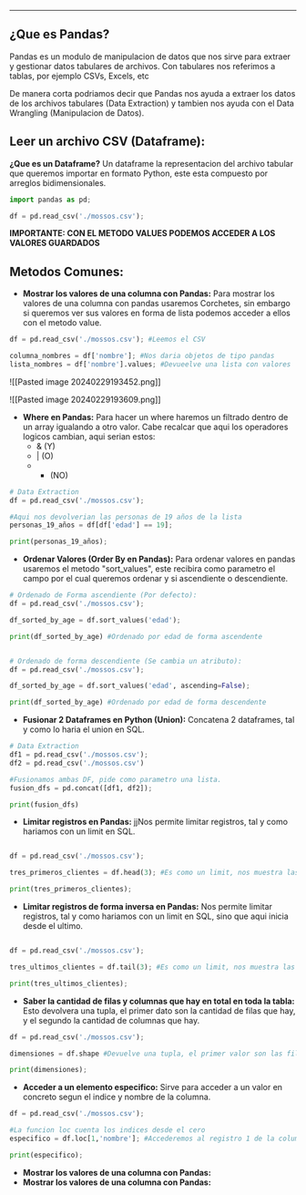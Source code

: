 
---
## ¿Que es Pandas?
Pandas es un modulo de manipulacion de datos que nos sirve para extraer y gestionar datos tabulares de archivos. Con tabulares nos referimos a tablas, por ejemplo CSVs, Excels, etc   

De manera corta podriamos decir que Pandas nos ayuda a extraer los datos de los archivos tabulares (Data Extraction) y tambien nos ayuda con el Data Wrangling (Manipulacion de Datos).

## Leer un archivo CSV (Dataframe):
**¿Que es un Dataframe?**
Un dataframe la representacion del archivo tabular que queremos importar en formato Python, este esta compuesto por arreglos bidimensionales. 

```python
import pandas as pd;

df = pd.read_csv('./mossos.csv');

```


**IMPORTANTE: CON EL METODO VALUES PODEMOS ACCEDER A LOS VALORES GUARDADOS**

## Metodos Comunes:

- **Mostrar los valores de una columna con Pandas:**
	 Para mostrar los valores de una columna con pandas usaremos Corchetes, sin embargo si queremos ver sus valores en forma de lista podemos acceder a ellos con el metodo value.
	 
```python
df = pd.read_csv('./mossos.csv'); #Leemos el CSV

columna_nombres = df['nombre']; #Nos daria objetos de tipo pandas 
lista_nombres = df['nombre'].values; #Devueelve una lista con valores 

```

 
![[Pasted image 20240229193452.png]]

![[Pasted image 20240229193609.png]]

- **Where en Pandas:**
	Para hacer un where haremos un filtrado dentro de un array igualando a otro valor. Cabe recalcar que aqui los operadores logicos cambian, aqui serian estos:
	 -   &   (Y)
	 -   |    (O)
	 -   -   (NO)
	 
```python
# Data Extraction
df = pd.read_csv('./mossos.csv');

#Aqui nos devolverian las personas de 19 años de la lista
personas_19_años = df[df['edad'] == 19]; 

print(personas_19_años);


```

- **Ordenar Valores (Order By en Pandas):**
	 Para ordenar valores en pandas usaremos el metodo "sort_values", este recibira como parametro el campo por el cual queremos ordenar y si ascendiente o descendiente.

```python
# Ordenado de Forma ascendiente (Por defecto):
df = pd.read_csv('./mossos.csv');

df_sorted_by_age = df.sort_values('edad');

print(df_sorted_by_age) #Ordenado por edad de forma ascendente


# Ordenado de forma descendiente (Se cambia un atributo):
df = pd.read_csv('./mossos.csv');

df_sorted_by_age = df.sort_values('edad', ascending=False);

print(df_sorted_by_age) #Ordenado por edad de forma descendente

```




- **Fusionar 2 Dataframes en Python (Union):**
	 Concatena 2 dataframes, tal y como lo haria el union en SQL.
	 
```python
# Data Extraction
df1 = pd.read_csv('./mossos.csv');
df2 = pd.read_csv('./mossos.csv')

#Fusionamos ambas DF, pide como parametro una lista.
fusion_dfs = pd.concat([df1, df2]);

print(fusion_dfs) 

```


- **Limitar registros en Pandas:**
	jjNos permite limitar registros, tal y como hariamos con un limit en SQL. 
```python

df = pd.read_csv('./mossos.csv');

tres_primeros_clientes = df.head(3); #Es como un limit, nos muestra las primeras 3 filas

print(tres_primeros_clientes);

```


- **Limitar registros de forma inversa en Pandas:**
	Nos permite limitar registros, tal y como hariamos con un limit en SQL, sino que aqui inicia desde el ultimo. 
	
```python

df = pd.read_csv('./mossos.csv');

tres_ultimos_clientes = df.tail(3); #Es como un limit, nos muestra las ultimas 3 filas

print(tres_ultimos_clientes);

```


- **Saber la cantidad de filas y columnas que hay en total en toda la tabla:**
	 Esto devolvera una tupla, el primer dato son la cantidad de filas que hay, y el segundo la cantidad de columnas que hay.
	 
```python
df = pd.read_csv('./mossos.csv');

dimensiones = df.shape #Devuelve una tupla, el primer valor son las filas y el segundo las columnas

print(dimensiones);

```


- **Acceder a un elemento especifico:**
	 Sirve para acceder a un valor en concreto segun el indice y nombre de la columna.
```python
df = pd.read_csv('./mossos.csv');

#La funcion loc cuenta los indices desde el cero
especifico = df.loc[1,'nombre']; #Accederemos al registro 1 de la columna nombre

print(especifico);
```













- **Mostrar los valores de una columna con Pandas:**
- **Mostrar los valores de una columna con Pandas:**























